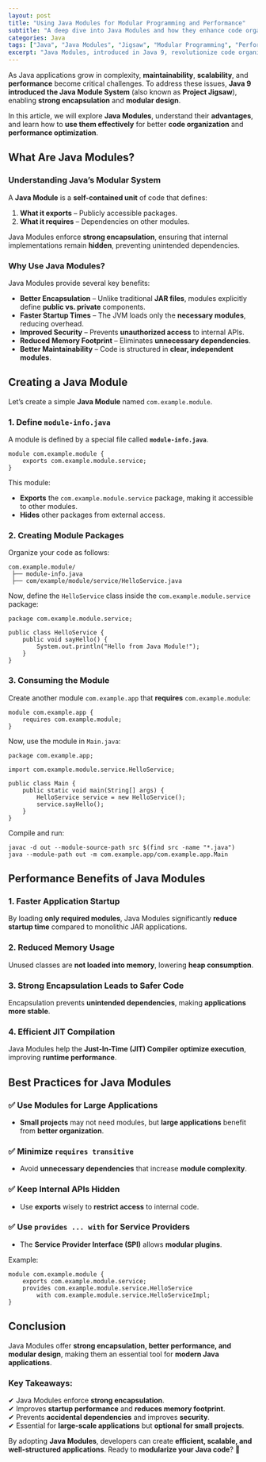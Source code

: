 ```yaml
---
layout: post
title: "Using Java Modules for Modular Programming and Performance"
subtitle: "A deep dive into Java Modules and how they enhance code organization, security, and performance."
categories: Java
tags: ["Java", "Java Modules", "Jigsaw", "Modular Programming", "Performance Optimization", "Encapsulation"]
excerpt: "Java Modules, introduced in Java 9, revolutionize code organization and performance by enabling strong encapsulation, improved maintainability, and efficient runtime execution. Learn how to use Java Modules effectively."
---
```

As Java applications grow in complexity, **maintainability**, **scalability**, and **performance** become critical challenges. To address these issues, **Java 9 introduced the Java Module System** (also known as **Project Jigsaw**), enabling **strong encapsulation** and **modular design**.

In this article, we will explore **Java Modules**, understand their **advantages**, and learn how to **use them effectively** for better **code organization** and **performance optimization**.

## What Are Java Modules?

### Understanding Java’s Modular System

A **Java Module** is a **self-contained unit** of code that defines:
1. **What it exports** – Publicly accessible packages.
2. **What it requires** – Dependencies on other modules.

Java Modules enforce **strong encapsulation**, ensuring that internal implementations remain **hidden**, preventing unintended dependencies.

### Why Use Java Modules?

Java Modules provide several key benefits:

- **Better Encapsulation** – Unlike traditional **JAR files**, modules explicitly define **public vs. private** components.
- **Faster Startup Times** – The JVM loads only the **necessary modules**, reducing overhead.
- **Improved Security** – Prevents **unauthorized access** to internal APIs.
- **Reduced Memory Footprint** – Eliminates **unnecessary dependencies**.
- **Better Maintainability** – Code is structured in **clear, independent modules**.

## Creating a Java Module

Let’s create a simple **Java Module** named `com.example.module`.

### 1. Define `module-info.java`

A module is defined by a special file called **`module-info.java`**.

```
module com.example.module {
    exports com.example.module.service;
}
```

This module:
- **Exports** the `com.example.module.service` package, making it accessible to other modules.
- **Hides** other packages from external access.

### 2. Creating Module Packages

Organize your code as follows:

```
com.example.module/
 ├── module-info.java
 ├── com/example/module/service/HelloService.java
```

Now, define the `HelloService` class inside the `com.example.module.service` package:

```
package com.example.module.service;

public class HelloService {
    public void sayHello() {
        System.out.println("Hello from Java Module!");
    }
}
```

### 3. Consuming the Module

Create another module `com.example.app` that **requires** `com.example.module`:

```
module com.example.app {
    requires com.example.module;
}
```

Now, use the module in `Main.java`:

```
package com.example.app;

import com.example.module.service.HelloService;

public class Main {
    public static void main(String[] args) {
        HelloService service = new HelloService();
        service.sayHello();
    }
}
```

Compile and run:

```
javac -d out --module-source-path src $(find src -name "*.java")
java --module-path out -m com.example.app/com.example.app.Main
```

## Performance Benefits of Java Modules

### 1. Faster Application Startup

By loading **only required modules**, Java Modules significantly **reduce startup time** compared to monolithic JAR applications.

### 2. Reduced Memory Usage

Unused classes are **not loaded into memory**, lowering **heap consumption**.

### 3. Strong Encapsulation Leads to Safer Code

Encapsulation prevents **unintended dependencies**, making **applications more stable**.

### 4. Efficient JIT Compilation

Java Modules help the **Just-In-Time (JIT) Compiler** **optimize execution**, improving **runtime performance**.

## Best Practices for Java Modules

### ✅ Use Modules for Large Applications
- **Small projects** may not need modules, but **large applications** benefit from **better organization**.

### ✅ Minimize `requires transitive`
- Avoid **unnecessary dependencies** that increase **module complexity**.

### ✅ Keep Internal APIs Hidden
- Use **exports** wisely to **restrict access** to internal code.

### ✅ Use `provides ... with` for Service Providers
- The **Service Provider Interface (SPI)** allows **modular plugins**.

Example:

```
module com.example.module {
    exports com.example.module.service;
    provides com.example.module.service.HelloService
        with com.example.module.service.HelloServiceImpl;
}
```

## Conclusion

Java Modules offer **strong encapsulation, better performance, and modular design**, making them an essential tool for **modern Java applications**.

### Key Takeaways:
✔ Java Modules enforce **strong encapsulation**.  
✔ Improves **startup performance** and **reduces memory footprint**.  
✔ Prevents **accidental dependencies** and improves **security**.  
✔ Essential for **large-scale applications** but **optional for small projects**.

By adopting **Java Modules**, developers can create **efficient, scalable, and well-structured applications**. Ready to **modularize your Java code**? 🚀

